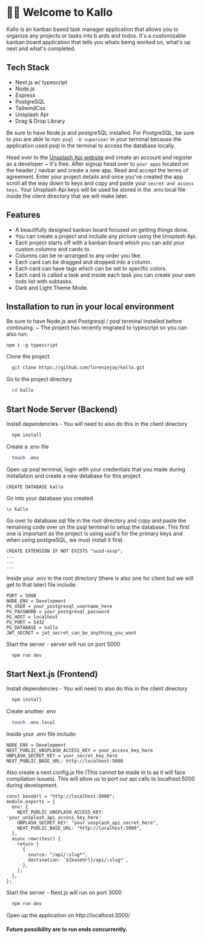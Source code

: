 # 👋🏽 Welcome to Kallo

Kallo is an kanban based task manager application that allows you to organize any projects or tasks into b ards and todos. It's a customizable kanban board application that tells you whats being worked on, what's up next and what's completed.

## Tech Stack

- Next.js w/ typescript
- Node.js
- Express
- PostgreSQL
- TailwindCss
- Unsplash Api
- Drag & Drop Library

Be sure to have Node.js and postgreSQL installed. For PostgreSQL, be sure to you are able to run:
`psql -U superuser` in your terminal because the application used psql in the terminal to access the database locally.

Head over to the [Unsplash Api website](https://unsplash.com/developers) and create an account and register as a developer ~ it's free.
After signup head over to `your apps` located on the header / navbar and create a new app. Read and accept the terms of agreement. Enter your project details and once you've created the app scroll all the way down to keys and copy and paste your `secret and access keys`. Your Unsplash Api keys will be used be stored in the .env.local file inside the client directory that we will make later.

## Features

- A beautifully designed kanban board focused on getting things done.
- You can create a project and include any picture using the Unsplash Api.
- Each project starts off with a kanban board which you can add your custom columns and cards to.
- Columns can be re-arranged to any order you like.
- Each card can be dragged and dropped into a column.
- Each card can have tags which can be set to specific colors.
- Each card is called a task and inside each task you can create your own todo list with subtasks.
- Dark and Light Theme Mode.

## Installation to run in your local environment

Be sure to have Node.js and Postgresql / psql terminal installed before continuing. ~ The project has recently migrated to typescript so you can also run:

```
npm i -g typescript
```

Clone the project

```bash
  git clone https://github.com/lorenzejay/kallo.git
```

Go to the project directory

```bash
  cd kallo
```

## Start Node Server (Backend)

Install dependencies - You will need to also do this in the client directory

```bash
  npm install
```

Create a .env file

```bash
  touch .env
```

Open up psql terminal, login with your credentials that you made during installation and create a new database for this project.

```
CREATE DATABASE kallo
```

Go into your database you created

```
\c kallo
```

Go over to database.sql file in the root directory and copy and paste the remaining code over on the psql terminal to setup the database.
This first one is important as the project is using uuid's for the primary keys and when using postgreSQL, we must install it first.

```
CREATE EXTENSION IF NOT EXISTS "uuid-ossp";
...
...
...
```

Inside your .env in the root directory (there is also one for client but we will get to that later) file include:

```
PORT = 5000
NODE_ENV = Development
PG_USER = your_postgresql_username_here
PG_PASSWORD = your_postgresql_password
PG_HOST = localhost
PG_PORT = 5432
PG_DATABASE = kallo
JWT_SECRET = jwt_secret_can_be_anything_you_want
```

Start the server - server will run on port 5000

```bash
  npm run dev
```

## Start Next.js (Frontend)

Install dependencies - You will need to also do this in the client directory

```bash
  npm install
```

Create another .env

```bash
  touch .env.local
```

Inside your .env file include:

```
NODE_ENV = Development
NEXT_PUBLIC_UNSPLASH_ACCESS_KEY = your_access_key_here
UNPLASH_SECRET_KEY = your_secret_key_here
NEXT_PUBLIC_BASE_URL: http://localhost:5000
```

Also create a next.config.js file (This cannot be made in ts as it will face compilation issues). This will allow us to port our api calls to localhost:5000 during development.

```
const baseUrl = "http://localhost:5000";
module.exports = {
  env: {
    NEXT_PUBLIC_UNSPLASH_ACCESS_KEY: 'your_unsplash_api_access_key_here'
    UNPLASH_SECRET_KEY: "your_unsplash_api_secret_here",
    NEXT_PUBLIC_BASE_URL: "http://localhost:5000",
  },
  async rewrites() {
    return [
      {
        source: "/api/:slug*",
        destination: `${baseUrl}/api/:slug*`,
      },
    ];
  },
};

```

Start the server - Next.js will run on port 3000

```bash
  npm run dev
```

Open up the application on http://localhost:3000/

#### Future possibility are to run ends concurrently.
